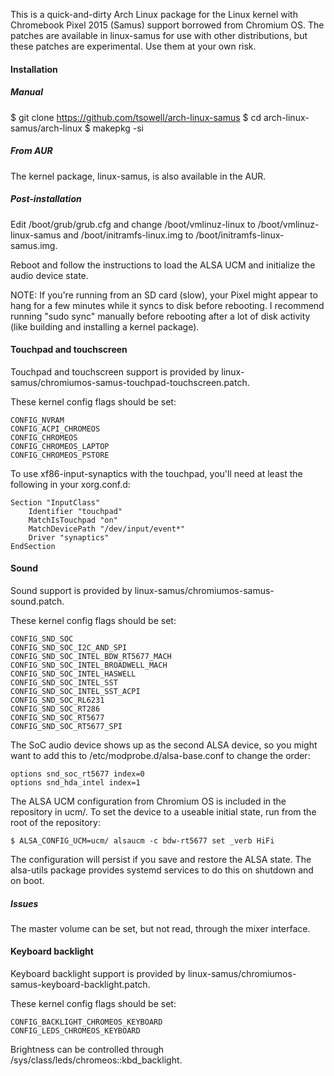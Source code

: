 This is a quick-and-dirty Arch Linux package for the Linux kernel with
Chromebook Pixel 2015 (Samus) support borrowed from Chromium OS.  The
patches are available in linux-samus for use with other distributions,
but these patches are experimental.  Use them at your own risk.

#### Installation

##### Manual

$ git clone https://github.com/tsowell/arch-linux-samus
$ cd arch-linux-samus/arch-linux
$ makepkg -si

##### From AUR

The kernel package, linux-samus, is also available in the AUR.

##### Post-installation

Edit /boot/grub/grub.cfg and change /boot/vmlinuz-linux to
/boot/vmlinuz-linux-samus and /boot/initramfs-linux.img to
/boot/initramfs-linux-samus.img.

Reboot and follow the instructions to load the ALSA UCM and initialize the
audio device state.

NOTE: If you're running from an SD card (slow), your Pixel might appear to
hang for a few minutes while it syncs to disk before rebooting.  I recommend
running "sudo sync" manually before rebooting after a lot of disk activity
(like building and installing a kernel package).

#### Touchpad and touchscreen

Touchpad and touchscreen support is provided by
linux-samus/chromiumos-samus-touchpad-touchscreen.patch.

These kernel config flags should be set:
```
CONFIG_NVRAM
CONFIG_ACPI_CHROMEOS
CONFIG_CHROMEOS
CONFIG_CHROMEOS_LAPTOP
CONFIG_CHROMEOS_PSTORE
```

To use xf86-input-synaptics with the touchpad, you'll need at least the
following in your xorg.conf.d:
```
Section "InputClass"
    Identifier "touchpad"
    MatchIsTouchpad "on"
    MatchDevicePath "/dev/input/event*"
    Driver "synaptics"
EndSection
```

#### Sound

Sound support is provided by
linux-samus/chromiumos-samus-sound.patch.

These kernel config flags should be set:
```
CONFIG_SND_SOC
CONFIG_SND_SOC_I2C_AND_SPI
CONFIG_SND_SOC_INTEL_BDW_RT5677_MACH
CONFIG_SND_SOC_INTEL_BROADWELL_MACH
CONFIG_SND_SOC_INTEL_HASWELL
CONFIG_SND_SOC_INTEL_SST
CONFIG_SND_SOC_INTEL_SST_ACPI
CONFIG_SND_SOC_RL6231
CONFIG_SND_SOC_RT286
CONFIG_SND_SOC_RT5677
CONFIG_SND_SOC_RT5677_SPI
```

The SoC audio device shows up as the second ALSA device, so you might want to
add this to /etc/modprobe.d/alsa-base.conf to change the order:
```
options snd_soc_rt5677 index=0
options snd_hda_intel index=1
```

The ALSA UCM configuration from Chromium OS is included in the repository
in ucm/.  To set the device to a useable initial state, run from the root
of the repository:
```
$ ALSA_CONFIG_UCM=ucm/ alsaucm -c bdw-rt5677 set _verb HiFi
```
The configuration will persist if you save and restore the ALSA state.  The
alsa-utils package provides systemd services to do this on shutdown and on
boot.

##### Issues

The master volume can be set, but not read, through the mixer interface.

#### Keyboard backlight

Keyboard backlight support is provided by
linux-samus/chromiumos-samus-keyboard-backlight.patch.

These kernel config flags should be set:
```
CONFIG_BACKLIGHT_CHROMEOS_KEYBOARD
CONFIG_LEDS_CHROMEOS_KEYBOARD
```

Brightness can be controlled through /sys/class/leds/chromeos::kbd_backlight.

